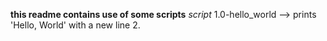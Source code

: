 **this readme contains use of some scripts**
*script*
1.0-hello_world --> prints 'Hello, World' with a new line 
2.
